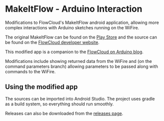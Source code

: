 # MakeItFlow - Arduino Interaction

Modifications to FlowCloud's MakeItFlow android application, allowing more complex interactions with Arduino sketches running on the WiFire.

The original MakeItFlow can be found on the [Play Store](https://play.google.com/store/apps/details?id=com.imgtec.hobbyist) and the source can be found on the [FlowCloud developer website](http://flow.imgtec.com/developers/).

This modified app is a companion to the [FlowCloud on Arduino blog](http://flowcloud.github.io/flow-on-arduino/).

Modifications include showing returned data from the WiFire and (on the command parameters branch) allowing parameters to be passed along with commands to the WiFire.

## Using the modified app

The sources can be imported into Android Studio. The project uses gradle as a build system, so everything should run smoothly. 

Releases can also be downloaded from the [releases page](https://github.com/FlowCloud/make-it-flow-arduino/releases).

